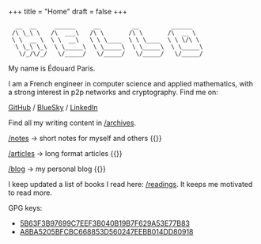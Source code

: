 +++
title = "Home"
draft = false
+++
```ascii
  __  __     ______     __         __         ______
 /\ \_\ \   /\  ___\   /\ \       /\ \       /\  __ \
 \ \  __ \  \ \  __\   \ \ \____  \ \ \____  \ \ \/\ \
  \ \_\ \_\  \ \_____\  \ \_____\  \ \_____\  \ \_____\
   \/_/\/_/   \/_____/   \/_____/   \/_____/   \/_____/
```

My name is Édouard Paris.

I am a French engineer in computer science and applied mathematics,
with a strong interest in p2p networks and cryptography.
Find me on:

[GitHub](https://github.com/edouardparis)
/ [BlueSky](https://bsky.app/profile/edouard.paris)
/ [LinkedIn](https://www.linkedin.com/in/parisedouard/)

Find all my writing content in [/archives](/archives).

[/notes](/notes) -> short notes for myself and others
{{<latest section="notes">}}

[/articles](/articles) -> long format articles
{{<latest section="articles">}}

[/blog](/blog) -> my personal blog
{{<latest section="blog">}}

I keep updated a list of books I read here: [/readings](/readings).
It keeps me motivated to read more.

GPG keys:

- [5B63F3B97699C7EEF3B040B19B7F629A53E77B83](/keys/5B63F3B97699C7EEF3B040B19B7F629A53E77B83.asc)
- [A8BA5205BFCBC668853D560247EEBB014DD80918](/keys/A8BA5205BFCBC668853D560247EEBB014DD80918.asc)
